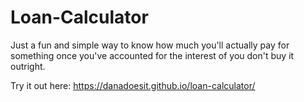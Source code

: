 # Loan-Calculator

Just a fun and simple way to know how much you'll actually pay for something once you've accounted for the interest of you don't buy it outright.

Try it out here:
https://danadoesit.github.io/loan-calculator/
